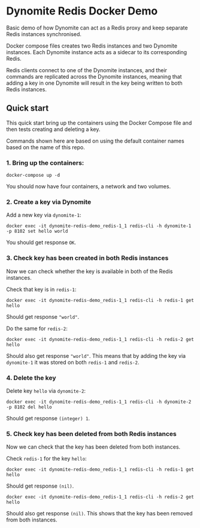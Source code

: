 # Dynomite Redis Docker Demo

Basic demo of how Dynomite can act as a Redis proxy and keep separate Redis instances synchronised.

Docker compose files creates two Redis instances and two Dynomite instances. Each Dynomite instance acts as a sidecar to its corresponding Redis. 

Redis clients connect to one of the Dynomite instances, and their commands are replicated across the Dynomite instances, meaning that adding a key in one Dynomite will result in the key being written to both Redis instances.


## Quick start

This quick start bring up the containers using the Docker Compose file and then tests creating and deleting a key.

Commands shown here are based on using the default container names based on the name of this repo.

### 1. Bring up the containers:

```
docker-compose up -d
```

You should now have four containers, a network and two volumes.

### 2. Create a key via Dynomite

Add a new key via `dynomite-1`:

```
docker exec -it dynomite-redis-demo_redis-1_1 redis-cli -h dynomite-1 -p 8102 set hello world
```

You should get response `OK`.

### 3. Check key has been created in both Redis instances

Now we can check whether the key is available in both of the Redis instances.

Check that key is in `redis-1`:

```
docker exec -it dynomite-redis-demo_redis-1_1 redis-cli -h redis-1 get hello
```

Should get response `"world"`.

Do the same for `redis-2`:

```
docker exec -it dynomite-redis-demo_redis-1_1 redis-cli -h redis-2 get hello
```

Should also get response `"world"`. This means that by adding the key via `dynomite-1` it was stored on both `redis-1` and `redis-2`.

### 4. Delete the key

Delete key `hello` via `dynomite-2`:

```
docker exec -it dynomite-redis-demo_redis-1_1 redis-cli -h dynomite-2 -p 8102 del hello
```

Should get response `(integer) 1`.

### 5. Check key has been deleted from both Redis instances

Now we can check that the key has been deleted from both instances.

Check `redis-1` for the key `hello`:

```
docker exec -it dynomite-redis-demo_redis-1_1 redis-cli -h redis-1 get hello
```

Should get response `(nil)`.

```
docker exec -it dynomite-redis-demo_redis-1_1 redis-cli -h redis-2 get hello
```

Should also get response `(nil)`. This shows that the key has been removed from both instances.